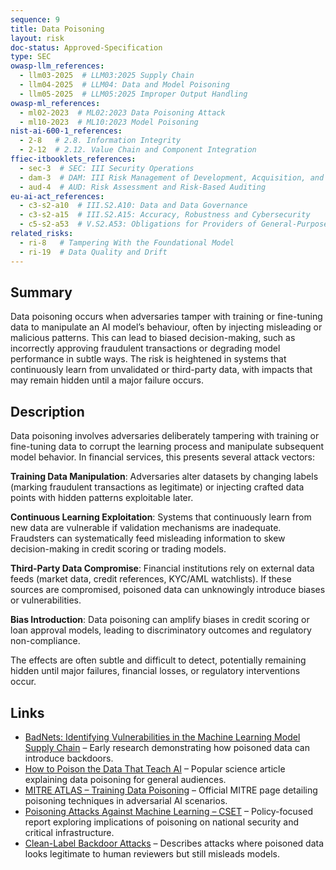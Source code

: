 ```yaml
---
sequence: 9
title: Data Poisoning
layout: risk
doc-status: Approved-Specification
type: SEC
owasp-llm_references:
  - llm03-2025  # LLM03:2025 Supply Chain
  - llm04-2025  # LLM04: Data and Model Poisoning
  - llm05-2025  # LLM05:2025 Improper Output Handling
owasp-ml_references:
  - ml02-2023  # ML02:2023 Data Poisoning Attack
  - ml10-2023  # ML10:2023 Model Poisoning
nist-ai-600-1_references:
  - 2-8   # 2.8. Information Integrity
  - 2-12  # 2.12. Value Chain and Component Integration
ffiec-itbooklets_references:
  - sec-3  # SEC: III Security Operations
  - dam-3  # DAM: III Risk Management of Development, Acquisition, and Maintenance
  - aud-4  # AUD: Risk Assessment and Risk-Based Auditing
eu-ai-act_references:
  - c3-s2-a10  # III.S2.A10: Data and Data Governance
  - c3-s2-a15  # III.S2.A15: Accuracy, Robustness and Cybersecurity
  - c5-s2-a53  # V.S2.A53: Obligations for Providers of General-Purpose AI Models
related_risks:
  - ri-8   # Tampering With the Foundational Model
  - ri-19  # Data Quality and Drift
---
```

## Summary

Data poisoning occurs when adversaries tamper with training or fine-tuning data to manipulate an AI model’s behaviour, often by injecting misleading or malicious patterns. This can lead to biased decision-making, such as incorrectly approving fraudulent transactions or degrading model performance in subtle ways. The risk is heightened in systems that continuously learn from unvalidated or third-party data, with impacts that may remain hidden until a major failure occurs.

## Description

Data poisoning involves adversaries deliberately tampering with training or fine-tuning data to corrupt the learning process and manipulate subsequent model behavior. In financial services, this presents several attack vectors:

**Training Data Manipulation**: Adversaries alter datasets by changing labels (marking fraudulent transactions as legitimate) or injecting crafted data points with hidden patterns exploitable later.

**Continuous Learning Exploitation**: Systems that continuously learn from new data are vulnerable if validation mechanisms are inadequate. Fraudsters can systematically feed misleading information to skew decision-making in credit scoring or trading models.

**Third-Party Data Compromise**: Financial institutions rely on external data feeds (market data, credit references, KYC/AML watchlists). If these sources are compromised, poisoned data can unknowingly introduce biases or vulnerabilities.

**Bias Introduction**: Data poisoning can amplify biases in credit scoring or loan approval models, leading to discriminatory outcomes and regulatory non-compliance.

The effects are often subtle and difficult to detect, potentially remaining hidden until major failures, financial losses, or regulatory interventions occur.

## Links

* [BadNets: Identifying Vulnerabilities in the Machine Learning Model Supply Chain](https://arxiv.org/abs/1708.06733) – Early research demonstrating how poisoned data can introduce backdoors.
* [How to Poison the Data That Teach AI](https://www.scientificamerican.com/article/how-to-poison-the-data-that-teach-ai/) – Popular science article explaining data poisoning for general audiences.
* [MITRE ATLAS – Training Data Poisoning](https://atlas.mitre.org/techniques/T0021) – Official MITRE page detailing poisoning techniques in adversarial AI scenarios.
* [Poisoning Attacks Against Machine Learning – CSET](https://cset.georgetown.edu/publication/poisoning-attacks-against-machine-learning/) – Policy-focused report exploring implications of poisoning on national security and critical infrastructure.
* [Clean-Label Backdoor Attacks](https://arxiv.org/abs/2008.04333) – Describes attacks where poisoned data looks legitimate to human reviewers but still misleads models.

